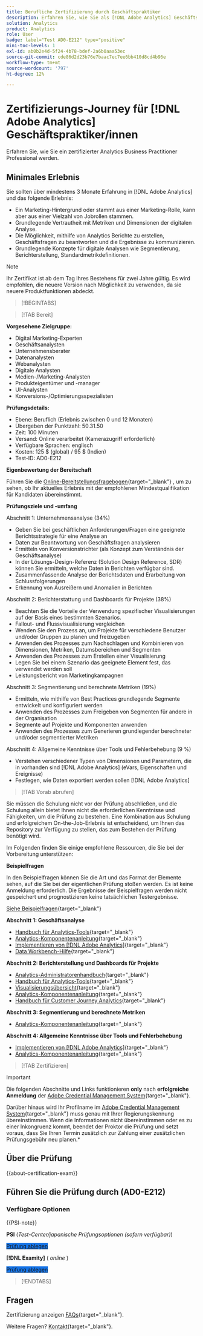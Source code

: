 ```yaml
---
title: Berufliche Zertifizierung durch Geschäftspraktiker
description: Erfahren Sie, wie Sie als [!DNL Adobe Analytics] Geschäftspraktiker.
solution: Analytics
product: Analytics
role: User
badge: label="Test AD0-E212" type="positive"
mini-toc-levels: 1
exl-id: ab0b2e4d-5f24-4b78-bdef-2a6b0aaa53ec
source-git-commit: cde86d2d23b76e7baac7ec7ee6bb410d8cd4b96e
workflow-type: tm+mt
source-wordcount: '797'
ht-degree: 12%

---
```


# Zertifizierungs-Journey für [!DNL Adobe Analytics] Geschäftspraktiker/innen

Erfahren Sie, wie Sie ein zertifizierter Analytics Business Practitioner Professional werden.

## Minimales Erlebnis

Sie sollten über mindestens 3 Monate Erfahrung in [!DNL Adobe Analytics] und das folgende Erlebnis:

* Ein Marketing-Hintergrund oder stammt aus einer Marketing-Rolle, kann aber aus einer Vielzahl von Jobrollen stammen.
* Grundlegende Vertrautheit mit Metriken und Dimensionen der digitalen Analyse.
* Die Möglichkeit, mithilfe von Analytics Berichte zu erstellen, Geschäftsfragen zu beantworten und die Ergebnisse zu kommunizieren.
* Grundlegende Konzepte für digitale Analysen wie Segmentierung, Berichterstellung, Standardmetrikdefinitionen.

>[!NOTE]
>
>Ihr Zertifikat ist ab dem Tag Ihres Bestehens für zwei Jahre gültig. Es wird empfohlen, die neuere Version nach Möglichkeit zu verwenden, da sie neuere Produktfunktionen abdeckt.

>[!BEGINTABS]

>[!TAB Bereit]

**Vorgesehene Zielgruppe:**

* Digital Marketing-Experten
* Geschäftsanalysten
* Unternehmensberater
* Datenanalysten
* Webanalysten
* Digitale Analysten
* Medien-/Marketing-Analysten
* Produkteigentümer und -manager
* UI-Analysten
* Konversions-/Optimierungsspezialisten

**Prüfungsdetails:**

* Ebene: Beruflich (Erlebnis zwischen 0 und 12 Monaten)
* Übergeben der Punktzahl: 50.31.50
* Zeit: 100 Minuten
* Versand: Online verarbeitet (Kamerazugriff erforderlich)
* Verfügbare Sprachen: englisch
* Kosten: 125 $ (global) / 95 $ (Indien)
* Test-ID: AD0-E212

**Eigenbewertung der Bereitschaft**

Führen Sie die [Online-Bereitstellungsfragebogen](https://scorpion.caveon.com/launchpad/ad-q-e129-readiness-questionnaire-for-adobe-aem-assets-developer-professional-exam-copy-w9tako/ad-q-e212-readiness-questionnaire-for-adobe-analytics-business-practitioner-professional-exam){target="_blank"} , um zu sehen, ob Ihr aktuelles Erlebnis mit der empfohlenen Mindestqualifikation für Kandidaten übereinstimmt.

**Prüfungsziele und -umfang**

Abschnitt 1: Unternehmensanalyse (34%)

* Geben Sie bei geschäftlichen Anforderungen/Fragen eine geeignete Berichtsstrategie für eine Analyse an
* Daten zur Beantwortung von Geschäftsfragen analysieren
* Ermitteln von Konversionstrichter (als Konzept zum Verständnis der Geschäftsanalyse)
* In der Lösungs-Design-Referenz (Solution Design Reference, SDR) können Sie ermitteln, welche Daten in Berichten verfügbar sind.
* Zusammenfassende Analyse der Berichtsdaten und Erarbeitung von Schlussfolgerungen
* Erkennung von Ausreißern und Anomalien in Berichten

Abschnitt 2: Berichterstattung und Dashboards für Projekte (38%)

* Beachten Sie die Vorteile der Verwendung spezifischer Visualisierungen auf der Basis eines bestimmten Szenarios.
* Fallout- und Flussvisualisierung vergleichen
* Wenden Sie den Prozess an, um Projekte für verschiedene Benutzer und/oder Gruppen zu planen und freizugeben
* Anwenden des Prozesses zum Nachschlagen und Kombinieren von Dimensionen, Metriken, Datumsbereichen und Segmenten
* Anwenden des Prozesses zum Erstellen einer Visualisierung
* Legen Sie bei einem Szenario das geeignete Element fest, das verwendet werden soll
* Leistungsbericht von Marketingkampagnen

Abschnitt 3: Segmentierung und berechnete Metriken (19%)

* Ermitteln, wie mithilfe von Best Practices grundlegende Segmente entwickelt und konfiguriert werden
* Anwenden des Prozesses zum Freigeben von Segmenten für andere in der Organisation
* Segmente auf Projekte und Komponenten anwenden
* Anwenden des Prozesses zum Generieren grundlegender berechneter und/oder segmentierter Metriken

Abschnitt 4: Allgemeine Kenntnisse über Tools und Fehlerbehebung (9 %)

* Verstehen verschiedener Typen von Dimensionen und Parametern, die in vorhanden sind [!DNL Adobe Analytics] (eVars, Eigenschaften und Ereignisse)
* Festlegen, wie Daten exportiert werden sollen [!DNL Adobe Analytics]

>[!TAB Vorab abrufen]

Sie müssen die Schulung nicht vor der Prüfung abschließen, und die Schulung allein bietet Ihnen nicht die erforderlichen Kenntnisse und Fähigkeiten, um die Prüfung zu bestehen. Eine Kombination aus Schulung und erfolgreichem On-the-Job-Erlebnis ist entscheidend, um Ihnen das Repository zur Verfügung zu stellen, das zum Bestehen der Prüfung benötigt wird.

Im Folgenden finden Sie einige empfohlene Ressourcen, die Sie bei der Vorbereitung unterstützen:

**Beispielfragen**

In den Beispielfragen können Sie die Art und das Format der Elemente sehen, auf die Sie bei der eigentlichen Prüfung stoßen werden. Es ist keine Anmeldung erforderlich. Die Ergebnisse der Beispielfragen werden nicht gespeichert und prognostizieren keine tatsächlichen Testergebnisse.

[Siehe Beispielfragen](https://scorpion.caveon.com/launchpad/ad0-e212-adobe-analytics-business-practitioner-professional-copy-th4xdu){target="_blank"}

**Abschnitt 1: Geschäftsanalyse**

* [Handbuch für Analytics-Tools](https://experienceleague.adobe.com/docs/analytics/analyze/home.html?lang=de){target="_blank"}
* [Analytics-Komponentenanleitung](https://experienceleague.adobe.com/docs/analytics/components/home.html?lang=de){target="_blank"}
* [Implementieren von  [!DNL Adobe Analytics]](https://experienceleague.adobe.com/docs/analytics/implementation/home.html?lang=de){target="_blank"}
* [Data Workbench-Hilfe](https://experienceleague.adobe.com/docs/data-workbench/using/home.html?lang=de){target="_blank"}

**Abschnitt 2: Berichterstellung und Dashboards für Projekte**

* [Analytics-Administratorenhandbuch](https://experienceleague.adobe.com/docs/analytics/admin/home.html?lang=de){target="_blank"}
* [Handbuch für Analytics-Tools](https://experienceleague.adobe.com/docs/analytics/analyze/home.html?lang=de){target="_blank"}
* [Visualisierungsübersicht](https://experienceleague.adobe.com/docs/analytics/analyze/analysis-workspace/visualizations/freeform-analysis-visualizations.html#quick-viz){target="_blank"}
* [Analytics-Komponentenanleitung](https://experienceleague.adobe.com/docs/analytics/components/home.html?lang=de){target="_blank"}
* [Handbuch für Customer Journey Analytics](https://experienceleague.adobe.com/docs/analytics-platform/using/cja-landing.html?lang=de){target="_blank"}

**Abschnitt 3: Segmentierung und berechnete Metriken**

* [Analytics-Komponentenanleitung](https://experienceleague.adobe.com/docs/analytics/components/home.html?lang=de){target="_blank"}

**Abschnitt 4: Allgemeine Kenntnisse über Tools und Fehlerbehebung**

* [Implementieren von  [!DNL Adobe Analytics]](https://experienceleague.adobe.com/docs/analytics/implementation/home.html?lang=de){target="_blank"}
* [Analytics-Komponentenanleitung](https://experienceleague.adobe.com/docs/analytics/components/home.html?lang=de){target="_blank"}

>[!TAB Zertifizieren]

>[!IMPORTANT]
>
>Die folgenden Abschnitte und Links funktionieren **only**  nach **erfolgreiche Anmeldung** der [Adobe Credential Management System](https://www.certmetrics.com/adobe){target="_blank"}.
>
>Darüber hinaus wird Ihr Profilname im [Adobe Credential Management System](https://www.certmetrics.com/adobe){target="_blank"} muss genau mit Ihrer Regierungskennung übereinstimmen. Wenn die Informationen nicht übereinstimmen oder es zu einer Inkongruenz kommt, beendet der Proktor die Prüfung und setzt voraus, dass Sie Ihren Termin zusätzlich zur Zahlung einer zusätzlichen Prüfungsgebühr neu planen.*

## Über die Prüfung

{{about-certification-exam}}

## Führen Sie die Prüfung durch (AD0-E212)

### Verfügbare Optionen

{{PSI-note}}

**PSI** (*Test-Center/japanische Prüfungsoptionen (sofern verfügbar)*)

<a href="https://www.certmetrics.com/adobe/candidate/psi_sso_adobe.aspx?redir=yes&amp;ec=AD0-E212" target="_blank" class="spectrum-Button spectrum-Button--fill spectrum-Button--accent spectrum-Button--sizeM is-margin-bottom-big-big at-element-click-tracking" style="background-color:#1473E6">

<span class="spectrum-Button-label has-no-wrap">
   Prüfung ablegen
</span>
</a>

**[!DNL Examity]** ( *online* )

<a href="https://www.certmetrics.com/adobe/candidate/examity_sso.aspx?eid=AD0-E212" target="_blank" class="spectrum-Button spectrum-Button--fill spectrum-Button--accent spectrum-Button--sizeM is-margin-bottom-big-big at-element-click-tracking" style="background-color:#1473E6">

<span class="spectrum-Button-label has-no-wrap">
   Prüfung ablegen
</span>
</a>

>[!ENDTABS]

## Fragen

Zertifizierung anzeigen [FAQs](https://experienceleague.adobe.com/docs/certification/certification/faq.html){target="_blank"}.

Weitere Fragen? [Kontakt](mailto:certif@adobe.com){target="_blank"}.
